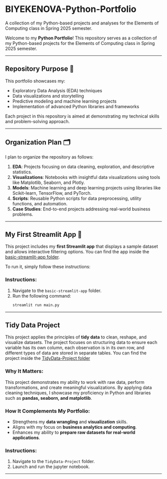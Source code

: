 # BIYEKENOVA-Python-Portfolio
A collection of my Python-based projects and analyses for the Elements of Computing class in Spring 2025 semester.

Welcome to my **Python Portfolio**! This repository serves as a collection of my Python-based projects for the Elements of Computing class in Spring 2025 semester.

---

## Repository Purpose 📌
This portfolio showcases my:
- Exploratory Data Analysis (EDA) techniques
- Data visualizations and storytelling
- Predictive modeling and machine learning projects
- Implementation of advanced Python libraries and frameworks

Each project in this repository is aimed at demonstrating my technical skills and problem-solving approach.

---

## Organization Plan 🗂️
I plan to organize the repository as follows:
1. **EDA**: Projects focusing on data cleaning, exploration, and descriptive statistics.
2. **Visualizations**: Notebooks with insightful data visualizations using tools like Matplotlib, Seaborn, and Plotly.
3. **Models**: Machine learning and deep learning projects using libraries like Scikit-learn, TensorFlow, and PyTorch.
4. **Scripts**: Reusable Python scripts for data preprocessing, utility functions, and automation.
5. **Case Studies**: End-to-end projects addressing real-world business problems.

---

## My First Streamlit App 🌟
This project includes my **first Streamlit app** that displays a sample dataset and allows interactive filtering options. You can find the app inside the [basic-streamlit-app folder](basic-streamlit-app). 

To run it, simply follow these instructions:

### Instructions:
1. Navigate to the `basic-streamlit-app` folder.
2. Run the following command:
   ```bash
   streamlit run main.py

---

## Tidy Data Project 
This project applies the principles of **tidy data** to clean, reshape, and visualize datasets. The project focuses on structuring data to ensure each variable has its own column, each observation is in its own row, and different types of data are stored in separate tables. You can find the project inside the [TidyData-Project folder](https://github.com/adiyabiyekenova/TidyData-Project)

### Why It Matters:  
This project demonstrates my ability to work with raw data, perform transformations, and create meaningful visualizations. By applying data cleaning techniques, I showcase my proficiency in Python and libraries such as **pandas, seaborn, and matplotlib**.

### How It Complements My Portfolio:  
- Strengthens my **data wrangling** and **visualization** skills.  
- Aligns with my focus on **business analytics and computing**.  
- Enhances my ability to **prepare raw datasets for real-world applications**.

### Instructions:
1. Navigate to the `TidyData-Project` folder.
2. Launch and run the jupyter notebook. 

---
